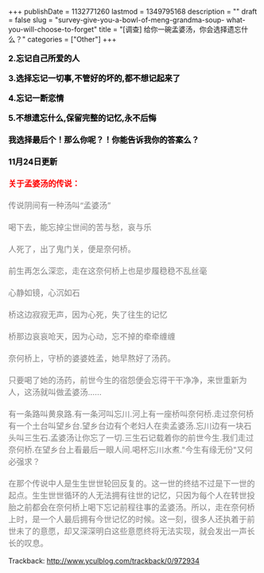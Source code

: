 +++
publishDate = 1132771260
lastmod = 1349795168
description = ""
draft = false
slug = "survey-give-you-a-bowl-of-meng-grandma-soup- what-you-will-choose-to-forget"
title = "[调查] 给你一碗孟婆汤，你会选择遗忘什么？"
categories = ["Other"]
+++
<font size="3">
<p><font color="#000000"><strong>2.忘记自己所爱的人 </strong></font></p>
<p><font color="#000000"><strong>3.选择忘记一切事,不管好的坏的,都不想记起来了</strong></font></p>
<p><font color="#000000"><strong>4.忘记一断恋情</strong></font></p>
<p><font color="#000000"><strong>5.不想遗忘什么,保留完整的记忆,永不后悔<br><br>我选择最后个！那么你呢？！你能告诉我你的答案么？<img alt="" src="/web/20051221185739im_/http://xiaohunhun.yculblog.com/images/smiley/0/022.gif"><br><br>11月24日更新<br><br></strong><font color="#ff0000"><strong>关于孟婆汤的传说：</strong></font></font><font color="#808080"><br><br>传说阴间有一种汤叫“孟婆汤”<br><br>喝下去，能忘掉尘世间的苦与愁，哀与乐<br><br>人死了，出了鬼门关，便是奈何桥。<br><br>前生再怎么深恋，走在这奈何桥上也是步履稳稳不乱丝毫<br><br>心静如镜，心沉如石<br><br>桥这边寂寂无声，因为心死，失了往生的记忆<br><br>桥那边哀哀呛天，因为心动，忘不掉的牵牵缠缠<br><br>奈何桥上，守桥的婆婆姓孟，她早熬好了汤药。<br><br>只要喝了她的汤药，前世今生的宿怨便会忘得干干净净，来世重新为人，这汤就叫做孟婆汤……<br><br>有一条路叫黄泉路.有一条河叫忘川.河上有一座桥叫奈何桥.走过奈何桥有一个土台叫望乡台.望乡台边有个老妇人在卖孟婆汤.忘川边有一块石头叫三生石.孟婆汤让你忘了一切.三生石记载着你的前世今生.我们走过奈何桥.在望乡台上看最后一眼人间.喝杯忘川水煮."今生有缘无份"又何必强求？<br><br>在那个传说中人是生生世世轮回反复的。这一世的终结不过是下一世的起点。生生世世循环的人无法拥有往世的记忆，只因为每个人在转世投胎之前都会在奈何桥上喝下忘记前程往事的孟婆汤。所以，走在奈何桥上时，是一个人最后拥有今世记忆的时候。这一刻，很多人还执着于前世未了的意愿，却又深深明白这些意愿终将无法实现，就会发出一声长长的叹息。</font></p>
</font>

Trackback: http://www.yculblog.com/trackback/0/972934 
